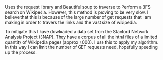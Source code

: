 Uses the request library and Beautiful soup to traverse to Perform a BFS search
on Wikipedia. However, this method is proving to be very slow. I believe that
this is because of the large number of get requests that I am making in order
to travers the links and the vast size of wikipedia.

To mitigate this I have dowloaded a data set from the Stanford Network Analysis
Project (SNAP). They have a corpus of all the html files of a limited quantity
of Wikipedia pages (approx 4000). I use this to apply my algorithm. In this way
I can limit the number of GET requests need, hopefully speeding up the process.

